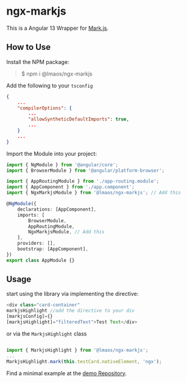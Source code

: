 # ngx-markjs

This is a Angular 13 Wrapper for [Mark.js](https://markjs.io/).

## How to Use

Install the NPM package:

> $ npm i @lmaos/ngx-markjs

Add the following to your `tsconfig`

```json
{
	...
  	"compilerOptions": {
		...
		"allowSyntheticDefaultImports": true,
		...
	}
	...
}
```

Import the Module into your project:

```typescript
import { NgModule } from '@angular/core';
import { BrowserModule } from '@angular/platform-browser';

import { AppRoutingModule } from './app-routing.module';
import { AppComponent } from './app.component';
import { NgxMarkjsModule } from '@lmaos/ngx-markjs'; // Add this

@NgModule({
	declarations: [AppComponent],
	imports: [
		BrowserModule,
		AppRoutingModule,
		NgxMarkjsModule, // Add this
	],
	providers: [],
	bootstrap: [AppComponent],
})
export class AppModule {}
```

## Usage

start using the library via implementing the directive:

```typescript
<div class="card-container"
markjsHighlight //add the directive to your div
[markjsConfig]={}
[markjsHighlight]="filteredText">Test Text</div>
```

or via the `MarkjsHighlight` class

```typescript

import { MarkjsHighlight } from '@lmaos/ngx-markjs';
...
MarkjsHighlight.mark(this.testCard.nativeElement, 'ngx');
```

Find a minimal example at the [demo Repository](https://github.com/lmaos-txt/ngx-markjs-demo).
